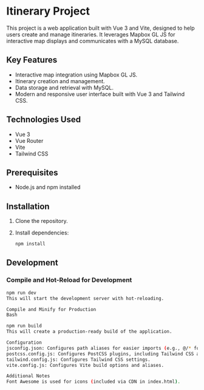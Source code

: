 # Itinerary Project

This project is a web application built with Vue 3 and Vite, designed to help users create and manage itineraries. It leverages Mapbox GL JS for interactive map displays and communicates with a MySQL database.

## Key Features

* Interactive map integration using Mapbox GL JS.
* Itinerary creation and management.
* Data storage and retrieval with MySQL.
* Modern and responsive user interface built with Vue 3 and Tailwind CSS.

## Technologies Used

* Vue 3
* Vue Router
* Vite
* Tailwind CSS

## Prerequisites

* Node.js and npm installed

## Installation

1.  Clone the repository.
2.  Install dependencies:

    ```sh
    npm install
    ```

## Development

###   Compile and Hot-Reload for Development

```sh
npm run dev
This will start the development server with hot-reloading.

Compile and Minify for Production
Bash

npm run build
This will create a production-ready build of the application.

Configuration
jsconfig.json: Configures path aliases for easier imports (e.g., @/* for ./src/*).
postcss.config.js: Configures PostCSS plugins, including Tailwind CSS and Autoprefixer.
tailwind.config.js: Configures Tailwind CSS settings.
vite.config.js: Configures Vite build options and aliases.

Additional Notes
Font Awesome is used for icons (included via CDN in index.html).